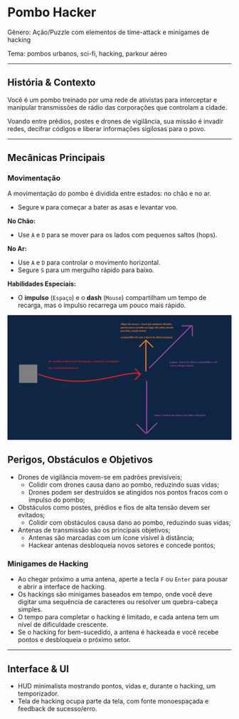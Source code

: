 # Pombo Hacker

Gênero: Ação/Puzzle com elementos de time-attack e minigames de hacking

Tema: pombos urbanos, sci-fi, hacking, parkour aéreo

---

## História & Contexto

Você é um pombo treinado por uma rede de ativistas para interceptar e manipular transmissões de rádio das corporações que controlam a cidade.

Voando entre prédios, postes e drones de vigilância, sua missão é invadir redes, decifrar códigos e liberar informações sigilosas para o povo.

---

## Mecânicas Principais

### Movimentação

A movimentação do pombo é dividida entre estados: no chão e no ar.

- Segure `W` para começar a bater as asas e levantar voo.

**No Chão:**

- Use `A` e `D` para se mover para os lados com pequenos saltos (hops).

**No Ar:**

- Use `A` e `D` para controlar o movimento horizontal.
- Segure `S` para um mergulho rápido para baixo.

**Habilidades Especiais:**

- O **impulso** (`Espaço`) e o **dash** (`Mouse`) compartilham um tempo de recarga, mas o impulso recarrega um pouco mais rápido.

![alt text](movimento.png)

## Perigos, Obstáculos e Objetivos

- Drones de vigilância movem-se em padrões previsíveis;
  - Colidir com drones causa dano ao pombo, reduzindo suas vidas;
  - Drones podem ser destruídos se atingidos nos pontos fracos com o impulso do pombo;
- Obstáculos como postes, prédios e fios de alta tensão devem ser evitados;
  - Colidir com obstáculos causa dano ao pombo, reduzindo suas vidas;
- Antenas de transmissão são os principais objetivos;
  - Antenas são marcadas com um ícone visível à distância;
  - Hackear antenas desbloqueia novos setores e concede pontos;

### Minigames de Hacking

- Ao chegar próximo a uma antena, aperte a tecla `F` ou `Enter` para pousar e abrir a interface de hacking.
- Os hackings são minigames baseados em tempo, onde você deve digitar uma sequência de caracteres ou resolver um quebra-cabeça simples.
- O tempo para completar o hacking é limitado, e cada antena tem um nível de dificuldade crescente.
- Se o hacking for bem-sucedido, a antena é hackeada e você recebe pontos e desbloqueia o próximo setor.

---

## Interface & UI

- HUD minimalista mostrando pontos, vidas e, durante o hacking, um temporizador.
- Tela de hacking ocupa parte da tela, com fonte monoespaçada e feedback de sucesso/erro.
